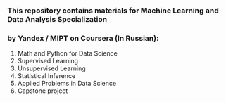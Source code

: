 ### This repository contains materials for Machine Learning and Data Analysis Specialization
 
### by Yandex / MIPT on Coursera (In Russian):
1. Math and Python for Data Science
2. Supervised Learning
3. Unsupervised Learning
4. Statistical Inference
5. Applied Problems in Data Science
5. Capstone project